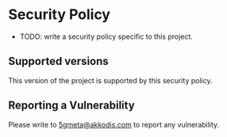 # Security Policy

- TODO: write a security policy specific to this project.

## Supported versions

This version of the project is supported by this security policy.


## Reporting a Vulnerability

Please write to 5gmeta@akkodis.com to report any vulnerability.
